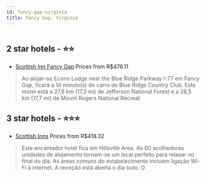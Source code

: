 ```yaml
---
id: fancy-gap-virginia
title: Fancy Gap, Virginia
---
```


<center><img src="https://photos.hotelbeds.com/giata/30/302067/302067a_hb_a_009.jpg" alt="" /></center>


##  2 star hotels - ⭐️⭐️

-    [Scottish Inn Fancy Gap](https://www.hurb.com/br/aud/https://www.hurb.com/br/hotels/fancy-gap/scottish-inn-fancy-gap-HT-KK7N?cmp=18055) Prices from R$476.11
   > Ao alojar-se Econo Lodge near the Blue Ridge Parkway I-77 em Fancy Gap, ficará a 14 minuto(s) de carro de Blue Ridge Country Club. Este motel está a 27,8 km (17,3 mi) de Jefferson National Forest e a 28,5 km (17,7 mi) de Mount Rogers National Recreat

##  3 star hotels - ⭐️⭐️⭐️

-    [Scottish Inns](https://www.hurb.com/br/aud/https://www.hurb.com/br/hotels/fancy-gap/scottish-inns-HT-ZMAT?cmp=18055) Prices from R$418.32
   > Este encantador hotel fica em Hillsville Area. As 60 acolhedoras unidades de alojamento tornam-se um local perfeito para relaxar no final do dia. As áreas comuns do estabelecimento incluem ligação Wi-Fi à internet. A receção está aberta o dia todo. O
